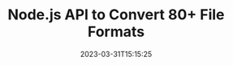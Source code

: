 ---
############################# Static ############################
layout: "product"
date: 2023-03-31T15:15:25
draft: false

product: "Conversion"
product_tag: "conversion"
platform: "Node.js via Java"
platform_tag: nodejs-java

############################# Head ############################
head_title: "Node.js Document Conversion API | Convert PDF Word Excel PPTX HTML Images"
head_description: "Node.js Document Conversion API. Convert PDF Word DOC DOCX, Excel Spreadsheets PPT PPTX, HTML, PSD, MPT MPP, Email MSG EMLX, AutoCAD & image file formats."

############################# Header ############################
title: "Node.js API to Convert 80+ File Formats"
description: "Simple API to Integrate Document & Image Conversion Functionality into Node.js Applications without Installing any External Software."
button:
    enable: true
    icon: "fas fa-arrow-down"
    label: "Download Free Trial"
    link: "https://releases.groupdocs.com/conversion/nodejs-java"

############################# SubMenu ############################
submenu:
    enable: true
    
    left:
        img_alt: "GroupDocs.Conversion for Node.js via Java"
        image: "https://products.groupdocs.com/border/groupdocs-conversion-nodejs-java.svg"
        product: "GroupDocs.Conversion"
        platform: "Node.js via Java"

    middle:
        button:
            # button loop
            - link: "#overview"
              text: "Overview"

            # button loop
            - link: "#features"
              text: "Features"

            # button loop
            - link: "#support"
              text: "Support"

            # button loop
            - link: "https://products.groupdocs.app/conversion"
              text: "Live Demo"

            # button loop
            - link: "https://purchase.groupdocs.com/pricing/conversion/nodejs-java"
              text: "Pricing"

    right:
        link_download: "https://releases.groupdocs.com/conversion"
        link_learn: "https://docs.groupdocs.com/conversion/nodejs-java/"
        link_buy: "https://purchase.groupdocs.com"

############################# Overview ############################
overview:
    enable: true
    content: |
      GroupDocs.Conversion for Node.js via Java offers simple set of APIs, enabling developers to build powerful document conversion applications in JavaScript and TypeScript. GroupDocs.Conversion for Node.js via Java API provides fast, efficient and reliable file conversion solution to your end-users. It supports performing accurate conversions among all popular business document formats including: PDF, HTML, Email, Microsoft Word documents, Excel spreadsheets, PowerPoint presentations, Project, Photoshop, CorelDraw, AutoCAD, diagrams, raster image file formats and many more. The document converter library auto-detects source document format and gives you all the control to convert either the whole document or specific pages to the desired output format. It’s easier to replace missing fonts with preferred ones and add text or image watermarks to any document page.

      GroupDocs.Conversion for Node.js via Java can be used to develop applications in any development environment that targets any platform. It is compatible with all JavaScript based languages and supports popular operating systems (Windows, Linux, MacOS) where Javascript could be executed.
    tabs:
      enable: true
      
      ## TAB ONE ##
      tab_one:
        description: |
          Following is an overview of GroupDocs.Conversion for Node.js via Java:
        
        right:
          enable: true
          icon: "fab fa-html5"
          title: "Overview"
          content: |
            * Auto-detect File Type
            * Convert Documents
            * Convert Presentations
            * Convert Spreadsheets
            * Convert Raster Images
            * Convert PDF Documents
            * Convert Other Formats
            * Apply Watermark
            * Specify File Password
            * Customize Conversion

      ## TAB TWO ##
      tab_two:
        description: |
          GroupDocs.Conversion for Node.js via Java supports converting between all popular and commonly used [document file formats](https://docs.groupdocs.com/conversion/java/supported-document-formats/).

        left:
          enable: true
          table:
            # table loop
            - title: "Convert From:"
              content: |
                * **Documents**: DOC, DOCX, DOCM, DOT, DOTX, DOTM, RTF, TXT, ODT, OTT
                * **Spreadsheets**: XLS, XLSX, XLSM, XLSB, CSV, XLS2003, ODS, TSV, XLT, XLTX, XLTM, XLAM, FODS, SXC
                * **Presentations**: PPT, PPTX, PPS, PPSX, ODP, POT, POTX, POTM, PPTM, PPSM, FODP
                * **Images**: TIF, TIFF, JPG, JPEG, PNG, GIF, BMP, ICO, DIB, JPC, JPEG-LS, JPEG2000
                * **Portable**: PDF, XPS, OXPS, EPUB
                * **HTML**: HTM, HTML, MHTML
                * **Metafiles**: EMZ, WMZ
                * **PhotoShop**: PSD
                * **Project**: MPP, MPT, MPX
                * **Outlook**: PST, OST
                * **Email**: MSG, EML, EMLX
                * **Diagrams**: VSD, VSDX, VSDM, VSS, VSSM, VST, VSTM, VSX, VTX, VDW, VDX, SVG, SVGZ
                * **AutoCAD**: DXF, DWG, DWF, STL, IFC, DWT
                * **PostScript**: EPS, PS, PSL, CGM
                * **CorelDRAW**: CDR, CMX
                * **Other**: VCF, PLT, LGS, OTG, MD, AI, LOG

        right:
          enable: true
          table:
            # table loop
            - title: "Convert To:"
              content: |
                * **Documents**: DOC, DOCX, DOCM, DOT, DOTX, DOTM, RTF, TXT, ODT, OTT
                * **Spreadsheets**: XLS, XLSX, XLSM, XLSB, CSV, XLS2003, TSV, XLTX, ODS, XLAM, FODS, DIF, SXC
                * **Presentations**: PPT, PPTX, PPS, PPSX, ODP, POTX, POTM, PPTM, PPSM, FODP
                * **Images**: TIF, TIFF, JPG, JPEG, PNG, GIF, BMP, ICO, JPEG2000
                * **Metafiles**: EMF, WMF, EMZ, WMZ
                * **Diagrams**: SVGZ
                * **Portable**: PDF, XPS
                * **HTML**: HTM, HTML, MHTML
                * **Other**: MD

      ## TAB THREE ##
      tab_three:
        description: |
          GroupDocs.Conversion for Node.js via Java supports following Operating Systems, Frameworks & Package Managers:
      
        left:
          enable: true
          table:
            # table loop
            - icon: "fab fa-windows"
              title: "Operating Systems"
              content: |
                Windows Desktop, Windows Server, Windows Azure, Linux, MacOS

            # table loop
            - icon: "fas fa-code"
              title: "Supported Frameworks"
              content: |
                Java runtime: J2SE 6.0 and above

        right:
          enable: true
          table:
            # table loop
            - icon: "fas fa-box"
              title: "Package Manager"
              content: |
                NPM

            # table loop
            - icon: "fas fa-tools"
              title: "Package Manager"
              content: |
                VS Code, NetBeans, Intellij IDEA, Eclipse, etc.

############################# Features ############################
features:
    enable: true
    title: "GroupDocs.Conversion for Node.js via Java Features"

    feature:
      # feature loop
      - icon: "fas fa-copy"
        content: "Easy Integration & Metered Licensing"

      # feature loop
      - icon: "fas fa-eye"
        content: "Set Default Zoom Option when Converting to Words, Slides or Cells"

      # feature loop
      - icon: "fas fa-bolt"
        content: "Convert to/from all Popular Raster Image Formats & Assign Image DPI, Height & Width"
      
      # feature loop
      - icon: "fas fa-file-powerpoint"
        content: "Convert PDF & Image to Grayscale & Linearize PDF Document for the Web"

      # feature loop
      - icon: "fas fa-code"
        content: "Specify Bookmark Level, Heading Level and Expanded Level in Word to PDF/XPS Conversion"

      # feature loop
      - icon: "fas fa-cloud"
        content: "Configure & Place Watermark in Converted Document as Background to Display Behind Text"

      # feature loop
      - icon: "fas fa-remove-format"
        content: "Render Email Header during Conversion from Email"

      # feature loop
      - icon: "fas fa-comment-slash"
        content: "Set Custom Font Directories & Explicitly Load/Substitute Font during Document Conversion"

      # feature loop
      - icon: "fas fa-location-arrow"
        content: "Set Default Font to Replace Missing Fonts for Documents, Slides & Spreadsheets Conversion"

      # feature loop
      - icon: "fas fa-wrench"
        content: "Convert Spreadsheet with Grid-lines & Remove Comments from Slides While Conversion"

      # feature loop
      - icon: "fas fa-columns"
        content: "Convert Specific Document Pages as PDF Format & Convert Specific Cell Range in Spreadsheets"

      # feature loop
      - icon: "fas fa-file-word"
        content: "Show Hidden Sheets & Skip Empty Rows and Columns while Converting Spreadsheets"

      # feature loop
      - icon: "fas fa-envelope"
        content: "Count Total Pages of a Document & Set Password to Unprotected Document during Conversion"

      # feature loop
      - icon: "fas fa-print"
        content: "Option to Remove Annotations & Embedded Files from PDF"

      # feature loop
      - icon: "fas fa-file-archive"
        content: "Create HTML 5 Compliant Markup when Converting to HTML"

      # feature loop
      - icon: "fas fa-lock"
        content: "Auto-detect Source Type & Return all Possible Conversions when Converting from Stream"

      # feature loop
      - icon: "fas fa-file-code"
        content: "Ability to Return Each Page in Separate Stream while Converting to PDF or HTML"
      
      # feature loop
      - icon: "fas fa-fill-drip"
        content: "Show/Hide Markup, Comments & Track Changes while Converting from Word"

      # feature loop
      - icon: "fas fa-file-excel"
        content: "DOCX to Tiff G3 Conversion with Shading Option"

      # feature loop
      - icon: "fas fa-heading"
        content: "Convert Specific Layouts when Converting from CAD Document"

      # feature loop
      - icon: "fas fa-project-diagram"
        content: "Automatic Naming when Saving Converted Document to File"

      # feature loop
      - icon: "fas fa-cube"
        content: "Metered Licensing Supported to be Billed based on the Usage of the API"

      # feature loop
      - icon: "fab fa-uncharted"
        content: "Convert Diagrams to Word Processing File Formats"
      
      # feature loop
      - icon: "fab fa-uncharted"
        content: "Add Page Numbers while Converting HTML to Wordprocessing Document"

      # feature loop
      - icon: "fab fa-uncharted"
        content: "Convert XML Documents to Any Format without Transformation"

      # feature loop
      - icon: "fab fa-uncharted"
        content: "Monitor File Conversion Progress (Start, End) Directly from Client-side Application"

    more_feature:
      # more_feature_loop
      - title: "Easily Convert Document Formats"
        content: |
          Using GroupDocs.Conversion for Node.js via Java, converting document file format is very easy. Following example shows you how to convert a PDF file into a DOC file using JavaScript:  
            
          {features.more_feature.step1} 
          {features.more_feature.step2} 
          {features.more_feature.step3} 
            
          ```js    
           // Load source file DOCX for conversion
          const converter = new groupdocs.conversion.Converter("input.docx")
          // Prepare conversion options for target format PDF
          const convertOptions = new groupdocs.conversion.PdfConvertOptions()
          // Convert to PDF format
          converter.convert("output.pdf", convertOptions)
          ```
            
      # more_feature_loop
      - title: "Conversion to Image Formats"
        content: "GroupDocs.Conversion for Node.js via Java can be used to develop applications in any development environment that use JavaScript. It is compatible with all JavaScript based languages and supports popular operating systems (Windows, Linux, MacOS) where JavaScript can be executed."

      # more_feature_loop
      - title: "Supports various PDF Format Types"
        content: |
          GroupDocs.Conversion for Node.js via Java API supports document conversion to following PDF types/formats:  
            
          * PdfA_1A
          * PdfA_1B
          * PdfA_2A
          * PdfA_3A
          * PdfA_2B
          * PdfA_2U
          * PdfA_3B
          * PdfA_3U
          * v1_3
          * v1_4
          * v1_5
          * v1_6
          * v1_7
          * PdfX_1A
          * PdfX3

############################# Support ############################
support:
    enable: true

############################# Solutions ############################
solutions:
    enable: true
    title: "GroupDocs.Conversion offers document conversion APIs for other popular development environments"

    solution:
        # solution loop
        - img_alt: "GroupDocs.Conversion for .NET"
          image: "https://www.groupdocs.cloud/templates/groupdocs/images/product-logos/groupdocs-conversion-net.png"
          product: "GroupDocs.Conversion"
          platform: ".NET"
          link: "/conversion/net/"

############################# Back to top ###############################
back_to_top:
  enable: true
---